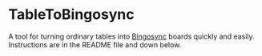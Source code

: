 # TableToBingosync
A tool for turning ordinary tables into [Bingosync](https://bingosync.com/) boards quickly and easily. Instructions are in the README file and down below.
